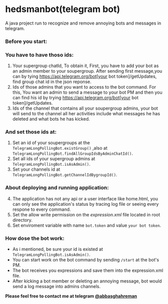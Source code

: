# hedsmanbot(telegram bot)
A java project run to recognize and remove annoying bots and messages in telegram.

### Before you start:
### You have to have thoso ids:
1. Your supergroup chatId, To obtain it, First, you have to add your bot as an admin member to your soupergroup. After sending first message,you can by tying https://api.telegram.org/bot[your bot token]/getUpdates, find group chat id in the json reponse.
2. Ids of those admins that you want to access to the bot command. For this, You want an admin to send a message to your bot PM and then you can find his id by trying https://api.telegram.org/bot[your bot token]/getUpdates.
3. Ids of the channel that contains all your soupergroup admins, your bot will send to the channel all her activities include what messages he has deleted and what bots he has kicked.
  
### And set those ids at:
1. Set an id of your soupergroups at the `TelegramLongPollingBot.existGroup()` ,also at `TelegramLongPollingBot.findAllGroupIdsByAdminChatId()`.
2. Set all ids of your supergroup admins at `TelegramLongPollingBot.isAsAdmin()`.
3. Set your channels id at `TelegramLongPollingBot.getChannelIdBygroupId()`.

### About deploying and running application:
4. The application has not any api or a user interface like home.html, you can only see the application's status by tracing log file or seeing every respone to every command. 
5. Set the allow write permission on the *expression.xml* file located in root directory.
6. Set enviroment variable with name `bot.token` and value `your bot token`. 

### How dose the bot work:
- As i mentioned, be sure your id is existed at `TelegramLongPollingBot.isAsAdmin()`.
- You can start work on the bot command by sending `/start` at the bot's PM. 
- The bot receives you expressions and save them into the expression.xml file. 
- After kicking a bot member or deleting an annoying message, bot would send a log message into admins channels.

**Please feel free to contact me at telegram [@abbasghahreman](https://web.telegram.org/#/im?p=@abbasghahreman)**
